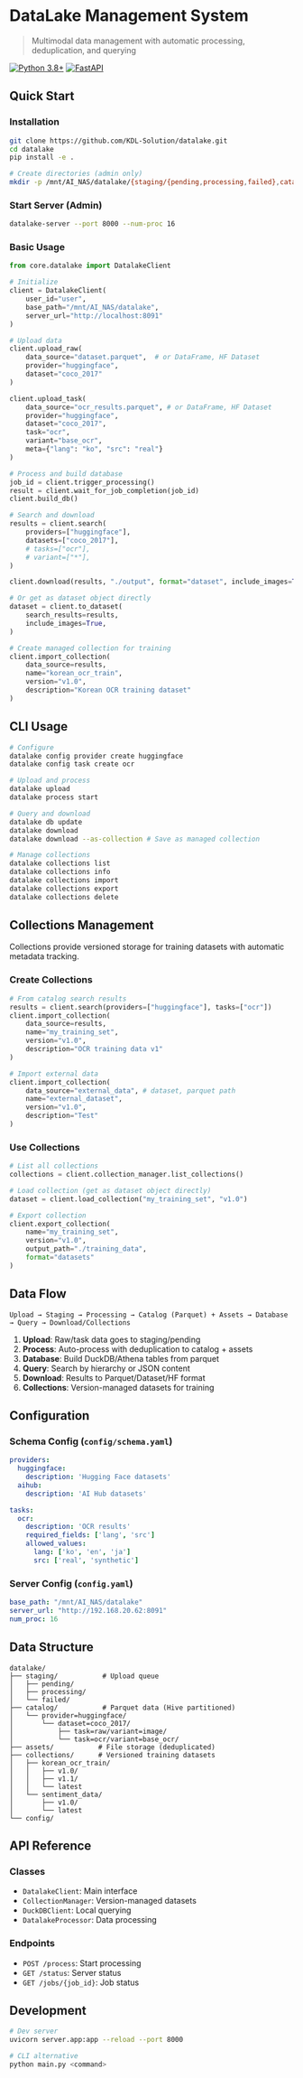 # DataLake Management System

> Multimodal data management with automatic processing, deduplication, and querying

[![Python 3.8+](https://img.shields.io/badge/python-3.8+-blue.svg)](https://www.python.org/downloads/)
[![FastAPI](https://img.shields.io/badge/FastAPI-latest-green.svg)](https://fastapi.tiangolo.com/)


## Quick Start

### Installation

```bash
git clone https://github.com/KDL-Solution/datalake.git
cd datalake
pip install -e .

# Create directories (admin only)
mkdir -p /mnt/AI_NAS/datalake/{staging/{pending,processing,failed},catalog,assets,collections,config,logs}
```

### Start Server (Admin)

```bash
datalake-server --port 8000 --num-proc 16
```

### Basic Usage

```python
from core.datalake import DatalakeClient

# Initialize
client = DatalakeClient(
    user_id="user",
    base_path="/mnt/AI_NAS/datalake",
    server_url="http://localhost:8091"
)

# Upload data
client.upload_raw(
    data_source="dataset.parquet",  # or DataFrame, HF Dataset
    provider="huggingface",
    dataset="coco_2017"
)

client.upload_task(
    data_source="ocr_results.parquet", # or DataFrame, HF Dataset
    provider="huggingface", 
    dataset="coco_2017",
    task="ocr",
    variant="base_ocr",
    meta={"lang": "ko", "src": "real"}
)

# Process and build database
job_id = client.trigger_processing()
result = client.wait_for_job_completion(job_id)
client.build_db()

# Search and download
results = client.search(
    providers=["huggingface"],
    datasets=["coco_2017"],
    # tasks=["ocr"],
    # variant=["*"],
)

client.download(results, "./output", format="dataset", include_images=True)

# Or get as dataset object directly
dataset = client.to_dataset(
    search_results=results,
    include_images=True,
)

# Create managed collection for training
client.import_collection(
    data_source=results,
    name="korean_ocr_train",
    version="v1.0",
    description="Korean OCR training dataset"
)
```

## CLI Usage

```bash
# Configure
datalake config provider create huggingface
datalake config task create ocr

# Upload and process
datalake upload
datalake process start

# Query and download
datalake db update
datalake download
datalake download --as-collection # Save as managed collection

# Manage collections
datalake collections list
datalake collections info
datalake collections import
datalake collections export
datalake collections delete
```

## Collections Management

Collections provide versioned storage for training datasets with automatic metadata tracking.

### Create Collections
```python
# From catalog search results
results = client.search(providers=["huggingface"], tasks=["ocr"])
client.import_collection(
    data_source=results,
    name="my_training_set",
    version="v1.0",
    description="OCR training data v1"
)

# Import external data
client.import_collection(
    data_source="external_data", # dataset, parquet path
    name="external_dataset", 
    version="v1.0",
    description="Test"
)
```

### Use Collections
```python
# List all collections
collections = client.collection_manager.list_collections()

# Load collection (get as dataset object directly)
dataset = client.load_collection("my_training_set", "v1.0")

# Export collection
client.export_collection(
    name="my_training_set", 
    version="v1.0", 
    output_path="./training_data",
    format="datasets"
)

```

## Data Flow

```
Upload → Staging → Processing → Catalog (Parquet) + Assets → Database → Query → Download/Collections
```

1. **Upload**: Raw/task data goes to staging/pending
2. **Process**: Auto-process with deduplication to catalog + assets  
3. **Database**: Build DuckDB/Athena tables from parquet
4. **Query**: Search by hierarchy or JSON content
5. **Download**: Results to Parquet/Dataset/HF format
6. **Collections**: Version-managed datasets for training

## Configuration

### Schema Config (`config/schema.yaml`)

```yaml
providers:
  huggingface:
    description: 'Hugging Face datasets'
  aihub:
    description: 'AI Hub datasets'

tasks:
  ocr:
    description: 'OCR results'
    required_fields: ['lang', 'src']
    allowed_values:
      lang: ['ko', 'en', 'ja']
      src: ['real', 'synthetic']
```

### Server Config (`config.yaml`)

```yaml
base_path: "/mnt/AI_NAS/datalake"
server_url: "http://192.168.20.62:8091"
num_proc: 16
```

## Data Structure

```
datalake/
├── staging/           # Upload queue
│   ├── pending/
│   ├── processing/
│   └── failed/
├── catalog/           # Parquet data (Hive partitioned)
│   └── provider=huggingface/
│       └── dataset=coco_2017/
│           ├── task=raw/variant=image/
│           └── task=ocr/variant=base_ocr/
├── assets/           # File storage (deduplicated)
├── collections/      # Versioned training datasets
│   ├── korean_ocr_train/
│   │   ├── v1.0/
│   │   ├── v1.1/
│   │   └── latest
│   └── sentiment_data/
│       ├── v1.0/
│       └── latest
└── config/
```

## API Reference

### Classes
- `DatalakeClient`: Main interface
- `CollectionManager`: Version-managed datasets
- `DuckDBClient`: Local querying
- `DatalakeProcessor`: Data processing

### Endpoints
- `POST /process`: Start processing
- `GET /status`: Server status
- `GET /jobs/{job_id}`: Job status

## Development

```bash
# Dev server
uvicorn server.app:app --reload --port 8000

# CLI alternative
python main.py <command>
```